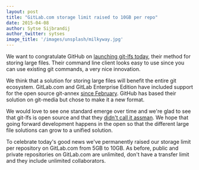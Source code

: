 ```yaml
---
layout: post
title: "GitLab.com storage limit raised to 10GB per repo"
date: 2015-04-08
author: Sytse Sijbrandij
author_twitter: sytses
image_title: '/images/unsplash/milkyway.jpg'
---
```


We want to congratulate GitHub on [launching git-lfs today](https://github.com/blog/1986-announcing-git-large-file-storage-lfs), their method for storing large files.
Their command line client looks easy to use since you can use existing git commands, a very nice innovation.

We think that a solution for storing large files will benefit the entire git ecosystem.
GitLab.com and GitLab Enterprise Edition have included support for the open source git-annex [since February](https://about.gitlab.com/2015/02/17/gitlab-annex-solves-the-problem-of-versioning-large-binaries-with-git/).
GitHub has based their solution on git-media but chose to make it a new format.

We would love to see one standard emerge over time and we're glad to see that git-lfs is open source and that they [didn't call it assman](https://github.com/github/git-lfs/commit/10a8eceefdb081edf6114eda6f68c1f4db204a96).
We hope that going forward development happens in the open so that the different large file solutions can grow to a unified solution.

To celebrate today's good news we've permanently raised our storage limit per repository on GitLab.com from 5GB to 10GB. As before, public and private repositories on GitLab.com are unlimited, don't have a transfer limit and they include unlimited collaborators.
